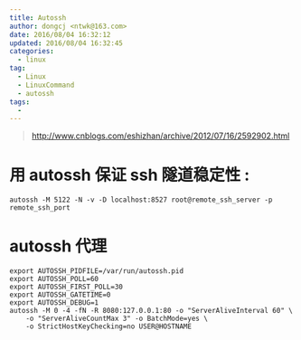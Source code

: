 ```yaml
---
title: Autossh
author: dongcj <ntwk@163.com>
date: 2016/08/04 16:32:12
updated: 2016/08/04 16:32:45
categories:
  - linux
tag:
  - Linux
  - LinuxCommand
  - autossh
tags: 
  - 
---
```


> http://www.cnblogs.com/eshizhan/archive/2012/07/16/2592902.html

# 用 autossh 保证 ssh 隧道稳定性 :
    autossh -M 5122 -N -v -D localhost:8527 root@remote_ssh_server -p remote_ssh_port  

# autossh 代理
    export AUTOSSH_PIDFILE=/var/run/autossh.pid
    export AUTOSSH_POLL=60
    export AUTOSSH_FIRST_POLL=30
    export AUTOSSH_GATETIME=0
    export AUTOSSH_DEBUG=1
    autossh -M 0 -4 -fN -R 8080:127.0.0.1:80 -o "ServerAliveInterval 60" \
        -o "ServerAliveCountMax 3" -o BatchMode=yes \
        -o StrictHostKeyChecking=no USER@HOSTNAME

